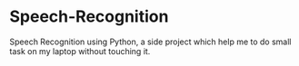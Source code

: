 # Speech-Recognition
Speech Recognition using Python, a side project which help me to do small task on my laptop without touching it.
